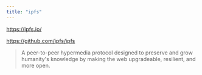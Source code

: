 ```yaml
---
title: "ipfs"
---
```


https://ipfs.io/

https://github.com/ipfs/ipfs

> A peer-to-peer hypermedia protocol  designed to preserve and grow humanity's knowledge by making the web upgradeable, resilient, and more open.